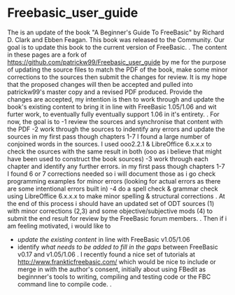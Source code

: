 # Freebasic_user_guide
The is an update of the book "A Beginner's Guide To FreeBasic" by Richard D. Clark and Ebben Feagan. This book was released to the Community. Our goal is to update this book to the current version of FreeBasic. 
.
The content in these pages are a fork of https://github.com/patrickw99/Freebasic_user_guide by me for the purpose of updating the source files to match the PDF of the book, make some minor corrections to the sources then submit the changes for review.  It is my hope that the proposed changes will then be accepted and pulled into patrickw99's master copy and a revised PDF produced.  Provide the changes are accepted, my intention is then to work through and update the book's existing content to bring it in line with FreeBasic 1.05/1.06  and wit furter work, to eventually fully eventually support 1.06 in it's entirety.
.
For now, the goal is to
-1 review the sources and synchronise that content with the PDF
-2 work through the sources to indentify any errors and update the sources
  in my first pass though chapters 1-7 I found a large number of conjoined words in the sources.  I used ooo2.2.1 & LibreOffice 6.x.x.x
  to check the osurces with the same result in both (ooo as i believe that might have been used to construct the book sources)
-3 work through each chapter and identify any further errors.
  in my first pass though chapters 1-7 I found 6 or 7 corrections needed so i will document those as i go
  check programming examples for minor errors (looking for actual errors as there are some intentional errors built in) 
-4 do a spell check & grammar check using LibreOffice 6.x.x.x to make minor spelling & structural corrections
.
At the end of this process i should have an updated set of ODT sources (1) with minor corrections (2,3) and some objective/subjective mods (4) to submit the end result for review by the FreeBasic forum members.
.
Then if i am feeling motivated, i would like to  
- _update the existing content_ in line with FreeBasic v1.05/1.06
- identify _what needs to be added to fill in the gaps_ between FreeBasic v0.17 and v1.05/1.06
.
I recently found a nice set of tutorials at http://www.frankticfreebasic.com/ which would be nice to include or merge in with the author's consent, initially about using FBedit as beginnner's tools to writing, compiling and testing code or the FBC command line to compile code.
.
